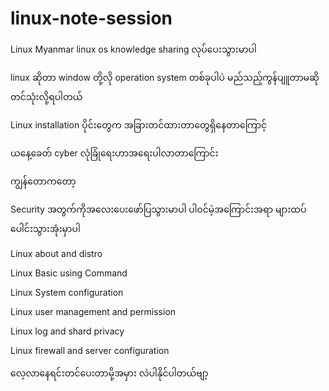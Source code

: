 # linux-note-session
Linux Myanmar
linux os knowledge sharing လုပ်ပေးသွားမာပါ

linux ဆိုတာ window  တို့လို operation system
တစ်ခုပါပဲ မည်သည့်ကွန်ပျူတာမဆို တင်သုံးလို့ရပါတယ်

Linux installation ပိုင်းတွေက အခြားတင်ထားတာတွေရှိနေတာကြောင့် 

ယနေ့ခေတ် cyber လုံခြုံရေးဟာအရေးပါလာတာကြောင်း

ကျွန်တောကတော့

Security အတွက်ကိုအလေးပေးဖော်ပြသွားမာပါ
ပါ၀င်မဲ့အကြောင်းအရာ များထပ်ပေါင်းသွားအုံးမှာပါ

Linux about and distro 

Linux Basic using Command

Linux System configuration 

Linux user management and permission

Linux log and shard privacy

Linux firewall and server configuration



လေ့လာနေရင်းတင်ပေးတာမို့အမှား လဲပါနိုင်ပါတယ်ဗျာ့
